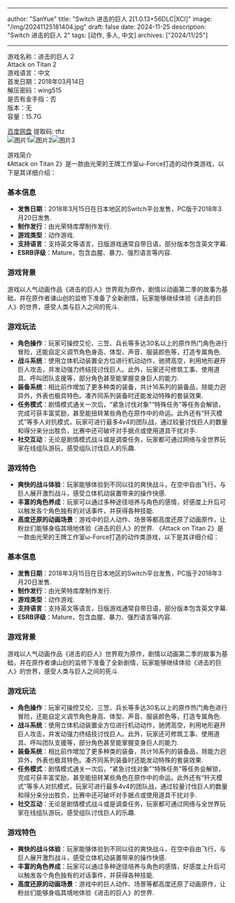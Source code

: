 
---
author: "SanYue"
title: "Switch 进击的巨人 2[1.0.13+56DLC|XCI]"
image: "/img/20241125181404.jpg"
draft: false
date: 2024-11-25
description: "Switch 进击的巨人 2"
tags: [动作, 多人, 中文]
archives: ["2024/11/25"]

---

游戏名称：进击的巨人 2   
Attack on Titan 2    
游戏语言：中文  
首发日期：2018年03月14日  
解压密码：wing515  
是否有金手指：否  
版本：无   
容量：15.7G

[百度网盘](https://pan.baidu.com/s/1p6jmDzmBV3xwAKVpVLnEhw) 提取码: tftz  
![图片1](/img/P5mO.jpg)![图片2](/img/2wpr4.jpg)![图片3](/img/9gVyZ.jpg)  

游戏简介  
《Attack on Titan 2》是一款由光荣的王牌工作室ω-Force打造的动作类游戏，以下是其详细介绍：

### 基本信息
- **发售日期**：2018年3月15日在日本地区的Switch平台发售，PC版于2018年3月20日发售.
- **制作发行**：由光荣特库摩制作发行.
- **游戏类型**：动作游戏.
- **支持语言**：支持英文等语言，日版游戏通常自带日语，部分版本包含英文字幕.
- **ESRB评级**：Mature，包含血腥、暴力、强烈语言等内容.

### 游戏背景
游戏以人气动画作品《进击的巨人》世界观为原作，剧情以动画第二季的故事为基础，并在原作者谏山创的监修下准备了全新剧情，玩家能够继续体验《进击的巨人》的世界，感受人类与巨人之间的死斗.

### 游戏玩法
- **角色操作**：玩家可操控艾伦、三笠、兵长等多达30名以上的原作热门角色进行冒险，还能自定义调节角色身高、体型、声音、服装颜色等，打造专属角色.
- **战斗系统**：使用立体机动装置全方位进行机动动作，驰骋高空，利用地形避开巨人攻击，并发动强力终结技讨伐巨人。此外，玩家还可修筑工事、使用道具、呼叫团队支援等，部分角色甚至能掌握变身巨人的能力.
- **装备系统**：相比前作增加了更多种类的装备，共计16系列的装备品，除能力迥异外，外表也极具特色。凑齐同系列装备时还能发动特殊的套装效果.
- **任务模式**：剧情模式通关一次后，“紧急讨伐对象”“特殊任务”等任务会解锁，完成可获丰富奖励，甚至能扭转某些角色在原作中的命运。此外还有“歼灭模式”等多人对抗模式，玩家可进行最多4v4的团队战，通过较量讨伐巨人的数量和得分来分出胜负，比赛中还可破坏对手据点或使用道具干扰对手.
- **社交互动**：无论是剧情模式战斗或是调查任务，玩家都可通过网络与全世界玩家在线组队游玩，感受组队讨伐巨人的乐趣.

### 游戏特色
- **爽快的战斗体验**：玩家能够体验到不同以往的爽快战斗，在空中自由飞行，与巨人展开激烈战斗，感受立体机动装置带来的操作快感.
- **丰富的角色养成**：玩家可以通过多种途径培养与角色的感情，好感度上升后可以触发各个角色独有的对话事件，并获得各种技能.
- **高度还原的动画场景**：游戏中的巨人动作、场景等都高度还原了动画原作，让粉丝们能够身临其境地体验《进击的巨人》的世界.
 《Attack on Titan 2》是一款由光荣的王牌工作室ω-Force打造的动作类游戏，以下是其详细介绍：

### 基本信息
- **发售日期**：2018年3月15日在日本地区的Switch平台发售，PC版于2018年3月20日发售.
- **制作发行**：由光荣特库摩制作发行.
- **游戏类型**：动作游戏.
- **支持语言**：支持英文等语言，日版游戏通常自带日语，部分版本包含英文字幕.
- **ESRB评级**：Mature，包含血腥、暴力、强烈语言等内容.

### 游戏背景
游戏以人气动画作品《进击的巨人》世界观为原作，剧情以动画第二季的故事为基础，并在原作者谏山创的监修下准备了全新剧情，玩家能够继续体验《进击的巨人》的世界，感受人类与巨人之间的死斗.

### 游戏玩法
- **角色操作**：玩家可操控艾伦、三笠、兵长等多达30名以上的原作热门角色进行冒险，还能自定义调节角色身高、体型、声音、服装颜色等，打造专属角色.
- **战斗系统**：使用立体机动装置全方位进行机动动作，驰骋高空，利用地形避开巨人攻击，并发动强力终结技讨伐巨人。此外，玩家还可修筑工事、使用道具、呼叫团队支援等，部分角色甚至能掌握变身巨人的能力.
- **装备系统**：相比前作增加了更多种类的装备，共计16系列的装备品，除能力迥异外，外表也极具特色。凑齐同系列装备时还能发动特殊的套装效果.
- **任务模式**：剧情模式通关一次后，“紧急讨伐对象”“特殊任务”等任务会解锁，完成可获丰富奖励，甚至能扭转某些角色在原作中的命运。此外还有“歼灭模式”等多人对抗模式，玩家可进行最多4v4的团队战，通过较量讨伐巨人的数量和得分来分出胜负，比赛中还可破坏对手据点或使用道具干扰对手.
- **社交互动**：无论是剧情模式战斗或是调查任务，玩家都可通过网络与全世界玩家在线组队游玩，感受组队讨伐巨人的乐趣.

### 游戏特色
- **爽快的战斗体验**：玩家能够体验到不同以往的爽快战斗，在空中自由飞行，与巨人展开激烈战斗，感受立体机动装置带来的操作快感.
- **丰富的角色养成**：玩家可以通过多种途径培养与角色的感情，好感度上升后可以触发各个角色独有的对话事件，并获得各种技能.
- **高度还原的动画场景**：游戏中的巨人动作、场景等都高度还原了动画原作，让粉丝们能够身临其境地体验《进击的巨人》的世界.
 

